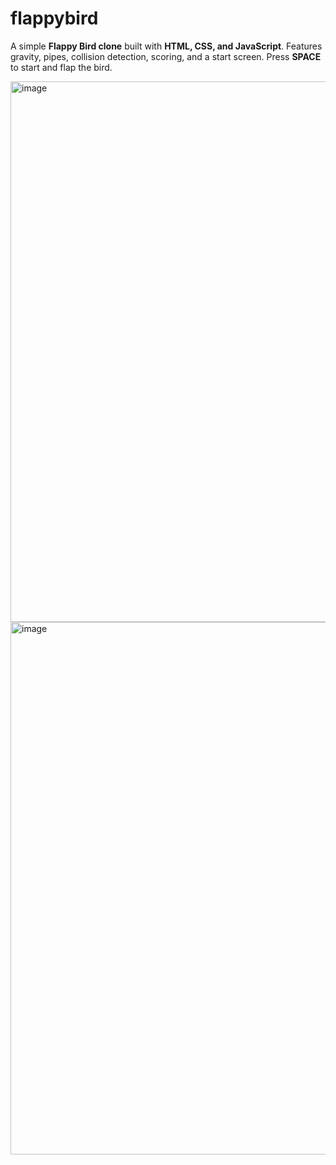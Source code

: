 # flappybird
A simple **Flappy Bird clone** built with **HTML, CSS, and JavaScript**.   Features gravity, pipes, collision detection, scoring, and a start screen.   Press **SPACE** to start and flap the bird.


<img width="1907" height="865" alt="image" src="https://github.com/user-attachments/assets/12a122f3-f0d1-4a7e-950b-a7f6d36d08e8" />

<img width="1725" height="852" alt="image" src="https://github.com/user-attachments/assets/ee2feaca-cba7-4eb2-ad42-fcf4fe8c5431" />
